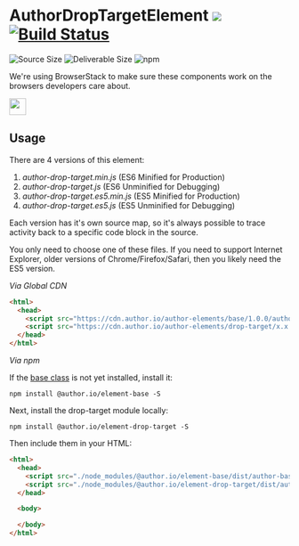 # AuthorDropTargetElement [![](https://data.jsdelivr.com/v1/package/npm/@author.io/element-drop-target/badge)](https://www.jsdelivr.com/package/npm/@author.io/element-drop-target?path=dist) [![Build Status](https://travis-ci.org/author-elements/drop-target.svg?branch=master&style=for-the-badge)](https://travis-ci.org/author-elements/drop-target)

<!-- TODO: Add description -->

![Source Size](https://img.shields.io/github/size/author-elements/drop-target/src/element.js.svg?colorB=%23333333&label=Source&logo=JavaScript&logoColor=%23aaaaaa&style=for-the-badge) ![Deliverable Size](https://img.shields.io/bundlephobia/minzip/@author.io/element-drop-target.svg?colorB=%23333333&label=Minified-Gzipped&logo=JavaScript&style=for-the-badge) ![npm](https://img.shields.io/npm/v/@author.io/element-drop-target.svg?colorB=%23333&label=%40author.io%2Felement-drop-target&logo=npm&style=for-the-badge)

We're using BrowserStack to make sure these components work on the browsers developers care about.

<a href="https://browserstack.com"><img src="https://github.com/author-elements/drop-target/raw/master/browserstack.png" height="30px"/></a>

## Usage

There are 4 versions of this element:

1. *author-drop-target.min.js* (ES6 Minified for Production)
1. _author-drop-target.js_ (ES6 Unminified for Debugging)
1. *author-drop-target.es5.min.js* (ES5 Minified for Production)
1. _author-drop-target.es5.js_ (ES5 Unminified for Debugging)

Each version has it's own source map, so it's always possible to trace activity back to a specific code block in the source.

You only need to choose one of these files. If you need to support Internet Explorer, older versions of Chrome/Firefox/Safari, then you likely need the ES5 version.

*Via Global CDN*

```html
<html>
  <head>
    <script src="https://cdn.author.io/author-elements/base/1.0.0/author-base.min.js"></script>
    <script src="https://cdn.author.io/author-elements/drop-target/x.x.x/author-drop-target.min.js"></script>
  </head>
</html>
```

*Via npm*

If the [base class](https://github.com/author-elements/base) is not yet installed, install it:

`npm install @author.io/element-base -S`

Next, install the drop-target module locally:

`npm install @author.io/element-drop-target -S`

Then include them in your HTML:

```html
<html>
  <head>
    <script src="./node_modules/@author.io/element-base/dist/author-base.min.js"></script>
    <script src="./node_modules/@author.io/element-drop-target/dist/author-drop-target.min.js"></script>
  </head>

  <body>

  </body>
</html>
```
